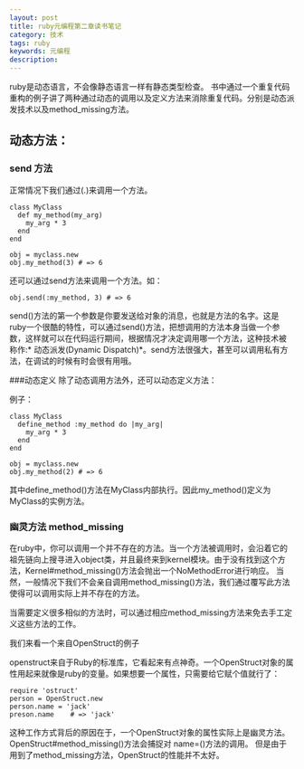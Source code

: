 ```yaml
---
layout: post
title: ruby元编程第二章读书笔记
category: 技术
tags: ruby
keywords: 元编程
description:
---
```


ruby是动态语言，不会像静态语言一样有静态类型检查。
书中通过一个重复代码重构的例子讲了两种通过动态的调用以及定义方法来消除重复代码。分别是动态派发技术以及method_missing方法。
## 动态方法：
### send 方法
正常情况下我们通过(.)来调用一个方法。


```
class MyClass
  def my_method(my_arg)
    my_arg * 3
  end
end

obj = myclass.new
obj.my_method(3) # => 6
```

还可以通过send方法来调用一个方法。如：

```
obj.send(:my_method, 3) # => 6
```

send()方法的第一个参数是你要发送给对象的消息，也就是方法的名字。这是ruby一个很酷的特性，可以通过send()方法，把想调用的方法本身当做一个参数，这样就可以在代码运行期间，根据情况才决定调用哪一个方法，这种技术被
称作:* 动态派发(Dynamic Dispatch)*。send方法很强大，甚至可以调用私有方法，在调试的时候有时会很有用哦。

###动态定义
除了动态调用方法外，还可以动态定义方法：

例子：

```
class MyClass
  define_method :my_method do |my_arg|
    my_arg * 3
  end
end

obj = myclass.new
obj.my_method(2) # => 6
```

其中define_method()方法在MyClass内部执行。因此my_method()定义为MyClass的实例方法。

### 幽灵方法 method_missing
在ruby中，你可以调用一个并不存在的方法。当一个方法被调用时，会沿着它的祖先链向上搜寻进入object类，并且最终来到kernel模块。由于没有找到这个方法，Kernel#method_missing()方法会抛出一个NoMethodError进行响应。
当然，一般情况下我们不会亲自调用method_missing()方法，我们通过覆写此方法使得可以调用实际上并不存在的方法。

当需要定义很多相似的方法时，可以通过相应method_missing方法来免去手工定义这些方法的工作。

我们来看一个来自OpenStruct的例子

openstruct来自于Ruby的标准库，它看起来有点神奇。一个OpenStruct对象的属性用起来就像是ruby的变量。如果想要一个属性，只需要给它赋个值就行了：


```
require 'ostruct'
person = OpenStruct.new
person.name = 'jack'
preson.name    # => 'jack'
```

这种工作方式背后的原因在于，一个OpenStruct对象的属性实际上是幽灵方法。OpenStruct#method_missing()方法会捕捉对 name=()方法的调用。
但是由于用到了method_missing方法，OpenStruct的性能并不太好。


